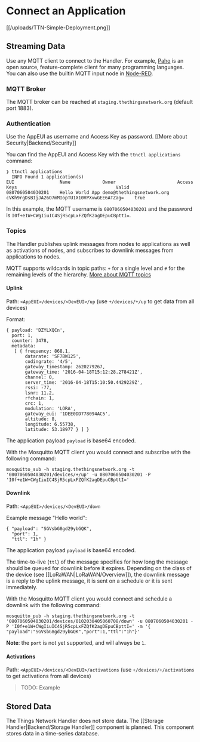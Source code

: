 # Connect an Application

[[/uploads/TTN-Simple-Deployment.png]]

## Streaming Data

Use any MQTT client to connect to the Handler. For example, [Paho](http://www.eclipse.org/paho/) is an open source, feature-complete client for many programming languages. You can also use the builtin MQTT input node in [Node-RED](http://nodered.org).

### MQTT Broker

The MQTT broker can be reached at `staging.thethingsnetwork.org` (default port 1883).

### Authentication

Use the AppEUI as username and Access Key as password. [[More about Security|Backend/Security]]

You can find the AppEUI and Access Key with the `ttnctl applications` command:

```
❯ ttnctl applications
  INFO Found 1 application(s)
EUI             	Name           	Owner                    	Access Keys                                 	Valid
0807060504030201	Hello World App	demo@thethingsnetwork.org	cVKh9rgDsBIjJA26O7mMIopTU1X10VPXvwGEE6ATZag=	true
```

In this example, the MQTT username is `0807060504030201` and the password is `I0f+e1W+CWgIiuIC4SjR5cpLxFZQfK2agDEpuCBpttI=`.

### Topics

The Handler publishes uplink messages from nodes to applications as well as activations of nodes, and subscribes to downlink messages from applications to nodes.

MQTT supports wildcards in topic paths: `+` for a single level and `#` for the remaining levels of the hierarchy. [More about MQTT topics](http://mosquitto.org/man/mqtt-7.html)

#### Uplink

Path: `<AppEUI>/devices/<DevEUI>/up` (use `+/devices/+/up` to get data from all devices)

Format:
```
{ payload: 'DZYLXQCn',
  port: 1,
  counter: 3478,
  metadata:
   [ { frequency: 868.1,
       datarate: 'SF7BW125',
       codingrate: '4/5',
       gateway_timestamp: 2620279267,
       gateway_time: '2016-04-18T15:12:28.278421Z',
       channel: 0,
       server_time: '2016-04-18T15:10:50.4429229Z',
       rssi: -77,
       lsnr: 11.2,
       rfchain: 1,
       crc: 1,
       modulation: 'LORA',
       gateway_eui: '1DEE0DD778094AC5',
       altitude: 8,
       longitude: 6.55738,
       latitude: 53.18977 } ] }
```

The application payload `payload` is base64 encoded.

With the Mosquitto MQTT client you would connect and subscribe with the following command:

```
mosquitto_sub -h staging.thethingsnetwork.org -t '0807060504030201/devices/+/up' -u 0807060504030201 -P 'I0f+e1W+CWgIiuIC4SjR5cpLxFZQfK2agDEpuCBpttI='
```

#### Downlink

Path: `<AppEUI>/devices/<DevEUI>/down`

Example message "Hello world":
```
{ "payload": "SGVsbG8gd29ybGQK",
  "port": 1,
  "ttl": "1h" }
```

The application payload `payload` is base64 encoded.

The time-to-live (`ttl`) of the message specifies for how long the message should be queued for downlink before it expires. Depending on the class of the device (see [[LoRaWAN|LoRaWAN/Overview]]), the downlink message is a reply to the uplink message, it is sent on a schedule or it is sent immediately.

With the Mosquitto MQTT client you would connect and schedule a downlink with the following command:

```
mosquitto_pub -h staging.thethingsnetwork.org -t '0807060504030201/devices/0102030405060708/down' -u 0807060504030201 -P 'I0f+e1W+CWgIiuIC4SjR5cpLxFZQfK2agDEpuCBpttI=' -m '{ "payload":"SGVsbG8gd29ybGQK","port":1,"ttl":"1h"}'
```

**Note**: the `port` is not yet supported, and will always be `1`.

#### Activations

Path: `<AppEUI>/devices/<DevEUI>/activations` (use `+/devices/+/activations` to get activations from all devices)

> TODO: Example

## Stored Data

The Things Network Handler does not store data. The [[Storage Handler|Backend/Storage Handler]] component is planned. This component stores data in a time-series database.
